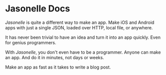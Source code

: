 # Jasonelle Docs

*Jasonelle* is quite a different way to make an app. Make iOS and Android apps 
with just a single JSON, loaded over HTTP, local file, or anywhere.

It has never been trivial to have an idea and turn it into an app quickly. 
Even for genius programmers.

With *Jasonelle*, you don't even have to be a programmer. 
Anyone can make an app. And do it in minutes, not days or weeks.

Make an app as fast as it takes to write a blog post.
